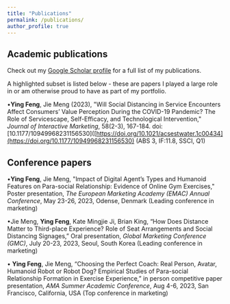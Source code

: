 ```yaml
---
title: "Publications"
permalink: /publications/
author_profile: true
---
```


## Academic publications

Check out my [Google Scholar profile](https://scholar.google.com/citations?user=S5H7pxYAAAAJ&hl=en) for a full list of my publications.

A highlighted subset is listed below - these are papers I played a large role in or am otherwise proud to have as part of my portfolio.

•**Ying Feng**, Jie Meng (2023), "Will Social Distancing in Service Encounters Affect Consumers’ Value Perception During the COVID-19 Pandemic? The Role of Servicescape, Self-Efficacy, and Technological Intervention," _Journal of Interactive Marketing_, 58(2-3), 167-184. doi: [10.1177/10949968231156530]([https://doi.org/10.1021/acsestwater.1c00434](https://doi.org/10.1177/10949968231156530)  (ABS 3, IF:11.8, SSCI, Q1)


## Conference papers

•**Ying Feng**, Jie Meng, "Impact of Digital Agent’s Types and Humanoid Features on Para-social Relationship: Evidence of Online Gym Exercises,"
Poster presentation, _The European Marketing Academy (EMAC) Annual Conference_, May 23-26, 2023, Odense, Denmark (Leading conference in marketing)

•Jie Meng, **Ying Feng**, Kate Mingjie Ji, Brian King, “How Does Distance Matter to Third-place Experience? Role of Seat Arrangements and Social Distancing Signages,”
Oral presentation, _Global Marketing Conference (GMC)_, July 20-23, 2023, Seoul, South Korea (Leading conference in marketing)

•	**Ying Feng**, Jie Meng, “Choosing the Perfect Coach: Real Person, Avatar, Humanoid Robot or Robot Dog? Empirical Studies of Para-social Relationship Formation in Exercise Experience,” in person competitive paper presentation, _AMA Summer Academic Conference_, Aug 4-6, 2023, San Francisco, California, USA (Top conference in marketing)
